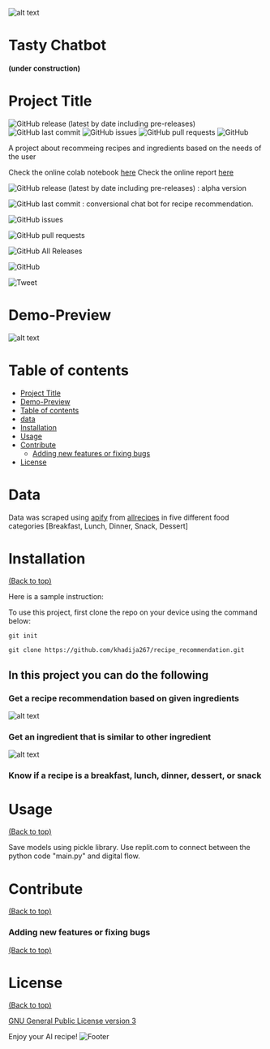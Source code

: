 

![alt text](https://github.com/khadija267/recipe_recommendation/blob/main/images/Shakshuka-19.webp)

# Tasty Chatbot 
#### (under construction)

# Project Title

<!-- Add buttons here -->

![GitHub release (latest by date including pre-releases)](https://img.shields.io/github/v/release/navendu-pottekkat/awesome-readme?include_prereleases)
![GitHub last commit](https://img.shields.io/github/last-commit/navendu-pottekkat/awesome-readme)
![GitHub issues](https://img.shields.io/github/issues-raw/navendu-pottekkat/awesome-readme)
![GitHub pull requests](https://img.shields.io/github/issues-pr/navendu-pottekkat/awesome-readme)
![GitHub](https://img.shields.io/github/license/navendu-pottekkat/awesome-readme)

<!-- Describe your project in brief -->

A project about recommeing recipes and ingredients based on the needs of the user


Check the online colab notebook [here](https://colab.research.google.com/drive/16G9f3DvQIgmd81cZXNwj4g6TZEGaVC6L#scrollTo=PFkbEOZScvrC)
Check the online report [here](https://docs.google.com/document/d/1-idlX4S09WMBCCJfDc1cRhLNbtSVo55K/edit#)

![GitHub release (latest by date including pre-releases)](https://img.shields.io/github/v/release/navendu-pottekkat/awesome-readme?include_prereleases)
: alpha version

![GitHub last commit](https://img.shields.io/github/last-commit/navendu-pottekkat/awesome-readme)
: conversional chat bot for recipe recommendation.

![GitHub issues](https://img.shields.io/github/issues-raw/navendu-pottekkat/awesome-readme)

![GitHub pull requests](https://img.shields.io/github/issues-pr/navendu-pottekkat/awesome-readme)

![GitHub All Releases](https://img.shields.io/github/downloads/navendu-pottekkat/awesome-readme/total)

![GitHub](https://img.shields.io/github/license/navendu-pottekkat/awesome-readme)

![Tweet](https://img.shields.io/twitter/url?style=flat-square&logo=twitter&url=https%3A%2F%2Fnavendu.me%2Fnsfw-filter%2Findex.html)

# Demo-Preview
<!-- Add a demo for your project -->
![alt text](https://github.com/khadija267/recipe_recommendation/blob/main/images/Screenshot%20from%202021-07-25%2013-37-38.png)

# Table of contents

- [Project Title](#project-title)
- [Demo-Preview](#demo-preview)
- [Table of contents](#table-of-contents)
- [data](#data)
- [Installation](#installation)
- [Usage](#usage)
- [Contribute](#contribute)
    - [Adding new features or fixing bugs](#adding-new-features-or-fixing-bugs)
- [License](#license)


# Data 
Data was scraped using [apify](apify.com) from [allrecipes](allrecipes.com) in five different food categories [Breakfast, Lunch, Dinner, Snack, Dessert]


# Installation
[(Back to top)](#table-of-contents)

Here is a sample instruction:

To use this project, first clone the repo on your device using the command below:

```git init```

```git clone https://github.com/khadija267/recipe_recommendation.git```
## In this project you can do the following

### Get a recipe recommendation based on given ingredients

![alt text](https://github.com/mike13k/recipe_recommendation/blob/8a1bb699534ae1e0c70822a500ed4ff2185d186c/images/2.png "recipe")


### Get an ingredient that is similar to other ingredient

![alt text](https://github.com/mike13k/recipe_recommendation/blob/8a1bb699534ae1e0c70822a500ed4ff2185d186c/images/1.png "recipe")


### Know if a recipe is a breakfast, lunch, dinner, dessert, or snack


# Usage
[(Back to top)](#table-of-contents)

Save models using pickle library.
Use replit.com to connect between the python code "main.py" and digital flow.

# Contribute
[(Back to top)](#table-of-contents)

### Adding new features or fixing bugs
[(Back to top)](#table-of-contents)


# License
[(Back to top)](#table-of-contents)

[GNU General Public License version 3](https://opensource.org/licenses/GPL-3.0)

Enjoy your AI recipe!
![Footer](https://github.com/khadija267/recipe_recommendation/blob/main/images/various-spices-recipe-word-vintage-background-copyspace-selective-focus-food-baking-cooking-concept-97076702.jpg)

